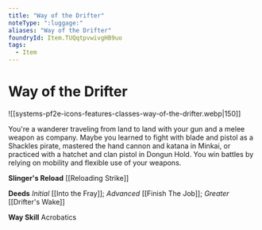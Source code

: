 ```yaml
---
title: "Way of the Drifter"
noteType: ":luggage:"
aliases: "Way of the Drifter"
foundryId: Item.TUQqtpvwivgHB9uo
tags:
  - Item
---
```


# Way of the Drifter
![[systems-pf2e-icons-features-classes-way-of-the-drifter.webp|150]]

You're a wanderer traveling from land to land with your gun and a melee weapon as company. Maybe you learned to fight with blade and pistol as a Shackles pirate, mastered the hand cannon and katana in Minkai, or practiced with a hatchet and clan pistol in Dongun Hold. You win battles by relying on mobility and flexible use of your weapons.

**Slinger's Reload** [[Reloading Strike]]

**Deeds** _Initial_ [[Into the Fray]]; _Advanced_ [[Finish The Job]]; _Greater_ [[Drifter's Wake]]

**Way Skill** Acrobatics
